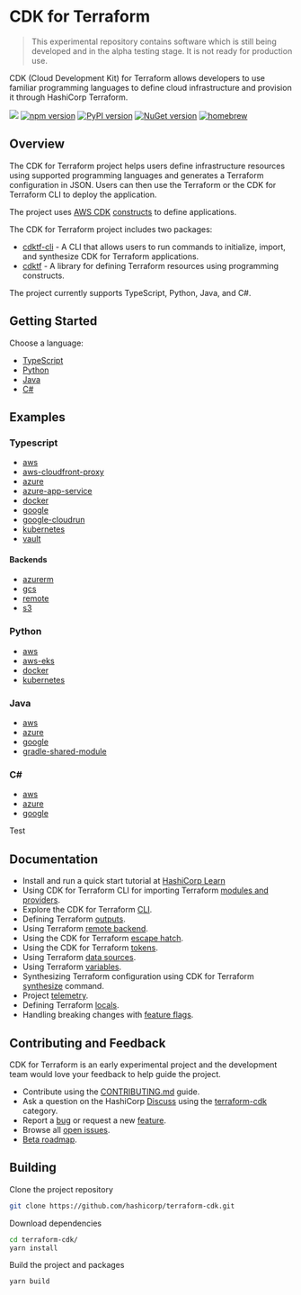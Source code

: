 # CDK for Terraform

> This experimental repository contains software which is still being developed
> and in the alpha testing stage. It is not ready for production use.

CDK (Cloud Development Kit) for Terraform allows developers to use familiar
programming languages to define cloud infrastructure and provision it through
HashiCorp Terraform.

![](https://github.com/hashicorp/terraform-cdk/workflows/Release/badge.svg)
[![npm version](https://badge.fury.io/js/cdktf.svg)](https://badge.fury.io/js/cdktf)
[![PyPI version](https://badge.fury.io/py/cdktf.svg)](https://badge.fury.io/py/cdktf)
[![NuGet version](https://badge.fury.io/nu/HashiCorp.Cdktf.svg)](https://badge.fury.io/nu/HashiCorp.Cdktf)
[![homebrew](https://img.shields.io/homebrew/v/cdktf?color=brightgreen)](https://formulae.brew.sh/formula/cdktf#default)

## Overview

The CDK for Terraform project helps users define infrastructure resources using supported programming languages and generates a Terraform configuration in JSON. Users can then use the Terraform or the CDK for Terraform CLI to deploy the application.

The project uses [AWS CDK](https://aws.amazon.com/cdk/) [constructs](https://github.com/aws/constructs) to define applications.

The CDK for Terraform project includes two packages:

* [cdktf-cli](./packages/cdktf-cli) - A CLI that allows users to run commands to initialize, import, and synthesize CDK for Terraform applications.
* [cdktf](./packages/cdktf) - A library for defining Terraform resources using programming constructs.

The project currently supports TypeScript, Python, Java, and C#.

## Getting Started

Choose a language:

* [TypeScript](./docs/getting-started/typescript.md)
* [Python](./docs/getting-started/python.md)
* [Java](./docs/getting-started/java.md)
* [C#](./docs/getting-started/csharp.md)

## Examples

### Typescript

* [aws](./examples/typescript/aws)
* [aws-cloudfront-proxy](./examples/typescript/aws-cloudfront-proxy)
* [azure](./examples/typescript/azure)
* [azure-app-service](./examples/typescript/azure-app-service)
* [docker](./examples/typescript/docker)
* [google](./examples/typescript/google)
* [google-cloudrun](./examples/typescript/google-cloudrun)
* [kubernetes](./examples/typescript/kubernetes)
* [vault](./examples/typescript/vault)

#### Backends

* [azurerm](./examples/typescript/backends/azurerm)
* [gcs](./examples/typescript/backends/gcs)
* [remote](./examples/typescript/backends/remote)
* [s3](./examples/typescript/backends/s3)

### Python

* [aws](./examples/python/aws)
* [aws-eks](./examples/python/aws-eks)
* [docker](./examples/python/docker)
* [kubernetes](./examples/python/kubernetes)

### Java

* [aws](./examples/java/aws)
* [azure](./examples/java/azure)
* [google](./examples/java/google)
* [gradle-shared-module](./examples/java/gradle-shared-module)

### C#

* [aws](./examples/csharp/aws)
* [azure](./examples/csharp/azure)
* [google](./examples/csharp/google)

Test

## Documentation

* Install and run a quick start tutorial at [HashiCorp Learn](https://learn.hashicorp.com/terraform/cdktf/cdktf-install)
* Using CDK for Terraform CLI for importing Terraform [modules and providers](./docs/working-with-cdk-for-terraform/using-providers-and-modules.md).
* Explore the CDK for Terraform [CLI](./docs/cli-commands.md).
* Defining Terraform [outputs](./docs/working-with-cdk-for-terraform/terraform-outputs.md).
* Using Terraform [remote backend](./docs/working-with-cdk-for-terraform/remote-backend.md).
* Using the CDK for Terraform [escape hatch](./docs/working-with-cdk-for-terraform/escape-hatch.md).
* Using the CDK for Terraform [tokens](./docs/working-with-cdk-for-terraform/tokens.md).
* Using Terraform [data sources](./docs/working-with-cdk-for-terraform/data-sources.md).
* Using Terraform [variables](./docs/working-with-cdk-for-terraform/terraform-variables.md).
* Synthesizing Terraform configuration using CDK for Terraform [synthesize](./docs/working-with-cdk-for-terraform/synthesizing-config.md) command.
* Project [telemetry](./docs/working-with-cdk-for-terraform/telemetry.md).
* Defining Terraform [locals](./docs/working-with-cdk-for-terraform/terraform-locals.md).
* Handling breaking changes with [feature flags](./docs/working-with-cdk-for-terraform/feature-flags.md).

## Contributing and Feedback

CDK for Terraform is an early experimental project and the development team would love your feedback to help guide the project.

* Contribute using the [CONTRIBUTING.md](./CONTRIBUTING.md) guide.
* Ask a question on the HashiCorp [Discuss](https://discuss.hashicorp.com/) using the [terraform-cdk](https://discuss.hashicorp.com/c/terraform-core/cdk-for-terraform/) category.
* Report a [bug](https://github.com/hashicorp/terraform-cdk/issues/new?assignees=&labels=bug&template=bug-report.md&title=) or request a new [feature](https://github.com/hashicorp/terraform-cdk/issues/new?assignees=&labels=enhancement&template=feature-request.md&title=).
* Browse all [open issues](https://github.com/hashicorp/terraform-cdk/issues).
* [Beta roadmap](https://github.com/orgs/hashicorp/projects/77).

## Building

Clone the project repository

```bash
git clone https://github.com/hashicorp/terraform-cdk.git
```

Download dependencies

```bash
cd terraform-cdk/
yarn install
```

Build the project and packages

```bash
yarn build
```
